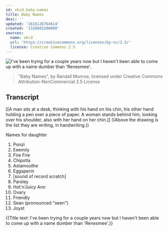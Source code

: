 ```yaml
---
id: xkcd.baby-names
title: Baby Names
desc: ''
updated: '1616126764614'
created: '1328083200000'
sources:
  name: xkcd
  url: 'https://creativecommons.org/licenses/by-nc/2.5/'
  license: Creative Commons 2.5
---
```

![I've been trying for a couple years now but I haven't been able to come up with a name dumber than 'Renesmee'.](https://imgs.xkcd.com/comics/baby_names.png)
> "Baby Names", by Randall Munroe, licensed under Creative Commons Attribution-NonCommercial 2.5 License

## Transcript
[[A man sits at a desk, thinking with his hand on his chin, his other hand holding a pen over a piece of paper. A woman stands behind him, looking over his shoulder, also with her hand on her chin.]] 
((Above the drawing is the list they are writing, in handwriting.))

Names for daughter
1. Ponzi
2. Eeemily
3. Fire Fire
4. Chipotla
5. Astamouthe
6. Eggsperm
7. [sound of record scratch]
8. Parsley
9. Hot'n'Juicy Ann
10. Ovary
11. Friendly
12. Sean (pronounced "seen")
13. Joyst

{{Title text: I've been trying for a couple years now but I haven't been able to come up with a name dumber than 'Renesmee'.}}
